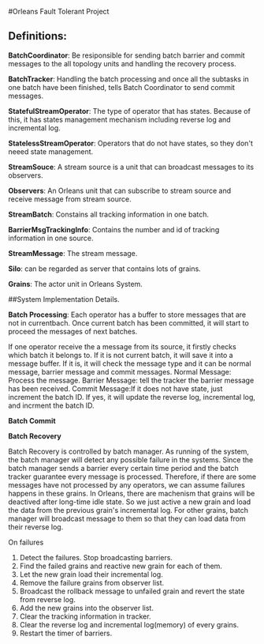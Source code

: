 #Orleans Fault Tolerant Project

## Definitions:

**BatchCoordinator**: Be resiponsible for sending batch barrier and commit messages to the 
all topology units and handling the recovery process. 

**BatchTracker**: Handling the batch processing and once all the subtasks in one batch have
been finished, tells Batch Coordinator to send commit messages.

**StatefulStreamOperator**: The type of operator that has states. Because of this, it has 
states management mechanism including reverse log and incremental log. 

**StatelessStreamOperator**: Operators that do not have states, so they don't neeed state
management. 

**StreamSouce**: A stream source is a unit that can broadcast messages to its observers.

**Observers**: An Orleans unit that can subscribe to stream source and receive message 
from stream source. 

**StreamBatch**: Constains all tracking information in one batch. 

**BarrierMsgTrackingInfo**: Contains the number and id of tracking information in 
one source.

**StreamMessage**: The stream message. 

**Silo**: can be regarded as server that contains lots of grains. 

**Grains**: The actor unit in Orleans System. 

##System Implementation Details. 

**Batch Processing**: 
Each operator has a buffer to store messages that are not in currentbach. 
Once current batch has been committed, it will start to proceed the messages
of next batches. 

If one operator receive the a message from its source, it firstly checks
which batch it belongs to. If it is not current batch, it will save it into a
message buffer. If it is, it will check the message type and it can be normal 
message, barrier message and commit messages.
Normal Message: Process the message. 
Barrier Message: tell the tracker the barrier message has been received. 
Commit Message:If it does not have state, just increment the batch ID. 
If yes, it will update the reverse log, incremental log, and incrment the 
batch ID.

**Batch Commit** 

**Batch Recovery**

Batch Recovery is controlled by batch manager. As running of the system, 
the batch manager will detect any possible failure in the systems. Since 
the batch manager sends a barrier every certain time period and the batch
tracker guarantee every message is processed. Therefore, if there are some
messages have not processed by any operators, we can assume failures happens
in these grains. In Orleans, there are machenism that grains will be 
deactived after long-time idle state. So we just active a new grain and load
the data from the previous grain's incremental log. For other grains, batch manager
will broadcast message to them so that they can load data from their reverse log.

On failures
1. Detect the failures. Stop broadcasting barriers. 
2. Find the failed grains and reactive new grain for each of them. 
3. Let the new grain load their incremental log. 
4. Remove the failure grains from observer list.
5. Broadcast the rollback message to unfailed grain and revert the state from reverse log.
6. Add the new grains into the observer list. 
7. Clear the tracking information in tracker.
8. Clear the reverse log and incremental log(memory) of every grains.
9. Restart the timer of barriers. 

